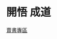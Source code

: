 # 開悟 成道

[賣書專區](https://github.com/jeep959/kaioo/blob/5cf4010e04d4aedf7beead2b4922bf2bef61e986/book-mi)
